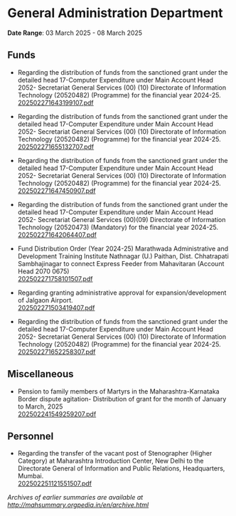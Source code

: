 # General Administration Department

**Date Range**: 03 March 2025 - 08 March 2025


## Funds
- Regarding the distribution of funds from the sanctioned grant under the detailed head 17-Computer Expenditure under Main Account Head 2052- Secretariat General Services (00) (10) Directorate of Information Technology (20520482) (Programme) for the financial year 2024-25.\
  [202502271643199107.pdf](https://gr.maharashtra.gov.in/Site/Upload/Government%20Resolutions/English/202502271643199107.pdf)

- Regarding the distribution of funds from the sanctioned grant under the detailed head 17-Computer Expenditure under Main Account Head 2052- Secretariat General Services (00) (10) Directorate of Information Technology (20520482) (Programme) for the financial year 2024-25.\
  [202502271655132707.pdf](https://gr.maharashtra.gov.in/Site/Upload/Government%20Resolutions/English/202502271655132707.pdf)

- Regarding the distribution of funds from the sanctioned grant under the detailed head 17-Computer Expenditure under Main Account Head 2052- Secretariat General Services (00) (10) Directorate of Information Technology (20520482) (Programme) for the financial year 2024-25.\
  [202502271647450907.pdf](https://gr.maharashtra.gov.in/Site/Upload/Government%20Resolutions/English/202502271647450907.pdf)

- Regarding the distribution of funds from the sanctioned grant under the detailed head 17-Computer Expenditure under Main Account Head 2052- Secretariat General Services (00)(09) Directorate of Information Technology (20520473) (Mandatory) for the financial year 2024-25.\
  [202502271642064407.pdf](https://gr.maharashtra.gov.in/Site/Upload/Government%20Resolutions/English/202502271642064407.pdf)

- Fund Distribution Order (Year 2024-25) Marathwada Administrative and Development Training Institute Nathnagar (U.) Paithan, Dist. Chhatrapati Sambhajinagar to connect Express Feeder from Mahavitaran (Account Head 2070 0675)\
  [202502271758101507.pdf](https://gr.maharashtra.gov.in/Site/Upload/Government%20Resolutions/English/202502271758101507.pdf)

- Regarding granting administrative approval for expansion/development of Jalgaon Airport.\
  [202502271503419407.pdf](https://gr.maharashtra.gov.in/Site/Upload/Government%20Resolutions/English/202502271503419407.pdf)

- Regarding the distribution of funds from the sanctioned grant under the detailed head 17-Computer Expenditure under Main Account Head 2052- Secretariat General Services (00) (10) Directorate of Information Technology (20520482) (Programme) for the financial year 2024-25.\
  [202502271652258307.pdf](https://gr.maharashtra.gov.in/Site/Upload/Government%20Resolutions/English/202502271652258307.pdf)

## Miscellaneous
- Pension to family members of Martyrs in the Maharashtra-Karnataka Border dispute agitation- Distribution of grant for the month of January to March, 2025\
  [202502241549259207.pdf](https://gr.maharashtra.gov.in/Site/Upload/Government%20Resolutions/English/202502241549259207.pdf)

## Personnel
- Regarding the transfer of the vacant post of Stenographer (Higher Category) at Maharashtra Introduction Center, New Delhi to the Directorate General of Information and Public Relations, Headquarters, Mumbai.\
  [202502251121551507.pdf](https://gr.maharashtra.gov.in/Site/Upload/Government%20Resolutions/English/202502251121551507.pdf)


*Archives of earlier summaries are available at http://mahsummary.orgpedia.in/en/archive.html*